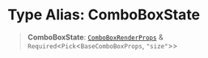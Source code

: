 # Type Alias: ComboBoxState

> **ComboBoxState**: [`ComboBoxRenderProps`](ComboBoxRenderProps.md) & `Required`\<`Pick`\<`BaseComboBoxProps`, `"size"`\>\>
